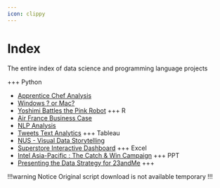 ```yaml
---
icon: clippy
---
```


# Index

The entire index of data science and programming language projects

+++ Python
- [Apprentice Chef Analysis](featured-projects/apprentice-chef-analysis-report/)
- [Windows ? or Mac?](featured-projects/windows-or-mac/)
- [Yoshimi Battles the Pink Robot](more-projects/yoshimi-battles-the-pink-robot/)
+++ R
- [Air France Business Case](more-projects/air-france-business-case/)
- [NLP Analysis](more-projects/nlp-analysis/)
- [Tweets Text Analytics](featured-projects/tweets-text-analytics/)
+++ Tableau
- [NUS - Visual Data Storytelling](more-projects/nus---visual-data-storytelling/)
- [Superstore Interactive Dashboard](featured-projects/superstore-interactive-dashboard/)
+++ Excel
- [Intel Asia-Pacific : The Catch & Win Campaign](featured-projects/intel-asia-pacific---the-catch--win-campaign/)
+++ PPT
- [Presenting the Data Strategy for 23andMe](more-projects/presenting-the-data-strategy-for-23andme/)
+++

!!!warning Notice
Original script download is not available temporary
!!!
